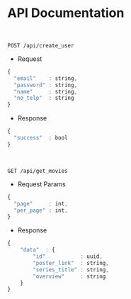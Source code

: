 # API Documentation

<br >
 
```http
POST /api/create_user
```
- Request
```javascript
{
  "email"    : string,
  "password" : string,
  "name"     : string,
  "no_telp"  : string
}
```
- Response
  
```javascript
{
  "success"  : bool
}
```

<br >

```http
GET /api/get_movies
```

-   Request Params

```javascript
{
  "page"     : int,
  "per_page" : int,
}
```

-   Response

```javascript
{
    "data"  : {
        "id"           : uuid,
        "poster_link"  : string,
        "series_title" : string,
        "overview"     : string
    }
}
```

